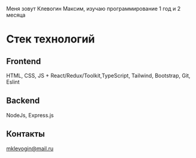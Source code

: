 
Меня зовут Клевогин Максим, изучаю программирование 1 год и 2 месяца

# Стек технологий 

## Frontend 
HTML, CSS, JS + React/Redux/Toolkit,TypeScript, Tailwind, Bootstrap, Git, Eslint

## Backend 
NodeJs, Express.js

## Контакты

mklevogin@mail.ru
